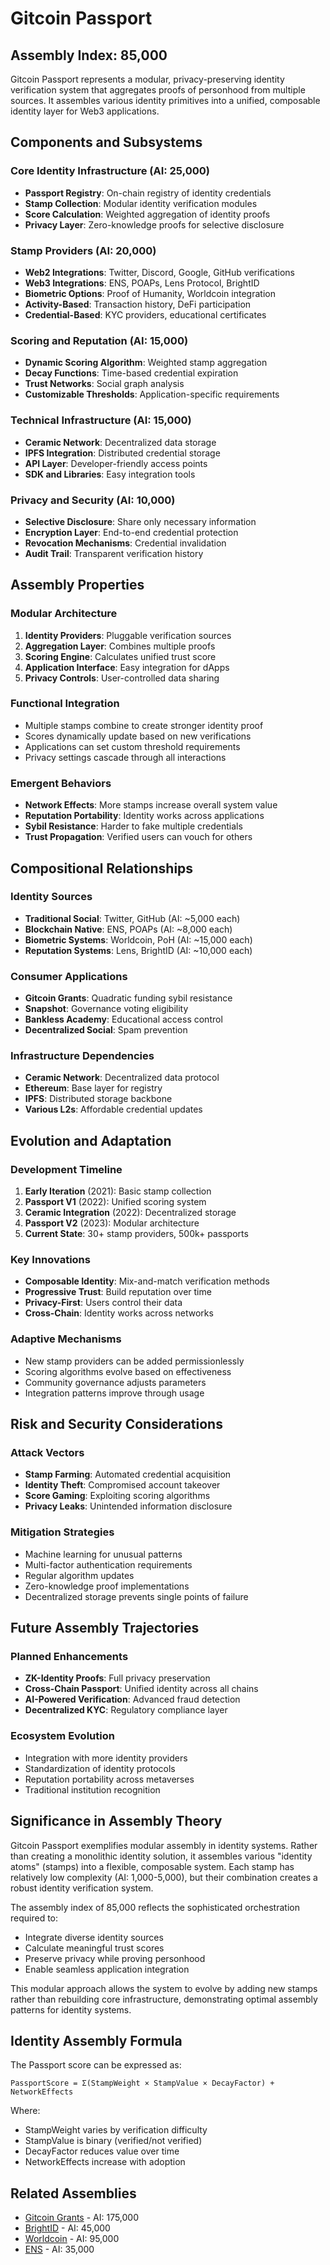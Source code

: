 # Gitcoin Passport

## Assembly Index: 85,000

Gitcoin Passport represents a modular, privacy-preserving identity verification system that aggregates proofs of personhood from multiple sources. It assembles various identity primitives into a unified, composable identity layer for Web3 applications.

## Components and Subsystems

### Core Identity Infrastructure (AI: 25,000)
- **Passport Registry**: On-chain registry of identity credentials
- **Stamp Collection**: Modular identity verification modules
- **Score Calculation**: Weighted aggregation of identity proofs
- **Privacy Layer**: Zero-knowledge proofs for selective disclosure

### Stamp Providers (AI: 20,000)
- **Web2 Integrations**: Twitter, Discord, Google, GitHub verifications
- **Web3 Integrations**: ENS, POAPs, Lens Protocol, BrightID
- **Biometric Options**: Proof of Humanity, Worldcoin integration
- **Activity-Based**: Transaction history, DeFi participation
- **Credential-Based**: KYC providers, educational certificates

### Scoring and Reputation (AI: 15,000)
- **Dynamic Scoring Algorithm**: Weighted stamp aggregation
- **Decay Functions**: Time-based credential expiration
- **Trust Networks**: Social graph analysis
- **Customizable Thresholds**: Application-specific requirements

### Technical Infrastructure (AI: 15,000)
- **Ceramic Network**: Decentralized data storage
- **IPFS Integration**: Distributed credential storage
- **API Layer**: Developer-friendly access points
- **SDK and Libraries**: Easy integration tools

### Privacy and Security (AI: 10,000)
- **Selective Disclosure**: Share only necessary information
- **Encryption Layer**: End-to-end credential protection
- **Revocation Mechanisms**: Credential invalidation
- **Audit Trail**: Transparent verification history

## Assembly Properties

### Modular Architecture
1. **Identity Providers**: Pluggable verification sources
2. **Aggregation Layer**: Combines multiple proofs
3. **Scoring Engine**: Calculates unified trust score
4. **Application Interface**: Easy integration for dApps
5. **Privacy Controls**: User-controlled data sharing

### Functional Integration
- Multiple stamps combine to create stronger identity proof
- Scores dynamically update based on new verifications
- Applications can set custom threshold requirements
- Privacy settings cascade through all interactions

### Emergent Behaviors
- **Network Effects**: More stamps increase overall system value
- **Reputation Portability**: Identity works across applications
- **Sybil Resistance**: Harder to fake multiple credentials
- **Trust Propagation**: Verified users can vouch for others

## Compositional Relationships

### Identity Sources
- **Traditional Social**: Twitter, GitHub (AI: ~5,000 each)
- **Blockchain Native**: ENS, POAPs (AI: ~8,000 each)
- **Biometric Systems**: Worldcoin, PoH (AI: ~15,000 each)
- **Reputation Systems**: Lens, BrightID (AI: ~10,000 each)

### Consumer Applications
- **Gitcoin Grants**: Quadratic funding sybil resistance
- **Snapshot**: Governance voting eligibility
- **Bankless Academy**: Educational access control
- **Decentralized Social**: Spam prevention

### Infrastructure Dependencies
- **Ceramic Network**: Decentralized data protocol
- **Ethereum**: Base layer for registry
- **IPFS**: Distributed storage backbone
- **Various L2s**: Affordable credential updates

## Evolution and Adaptation

### Development Timeline
1. **Early Iteration** (2021): Basic stamp collection
2. **Passport V1** (2022): Unified scoring system
3. **Ceramic Integration** (2022): Decentralized storage
4. **Passport V2** (2023): Modular architecture
5. **Current State**: 30+ stamp providers, 500k+ passports

### Key Innovations
- **Composable Identity**: Mix-and-match verification methods
- **Progressive Trust**: Build reputation over time
- **Privacy-First**: Users control their data
- **Cross-Chain**: Identity works across networks

### Adaptive Mechanisms
- New stamp providers can be added permissionlessly
- Scoring algorithms evolve based on effectiveness
- Community governance adjusts parameters
- Integration patterns improve through usage

## Risk and Security Considerations

### Attack Vectors
- **Stamp Farming**: Automated credential acquisition
- **Identity Theft**: Compromised account takeover
- **Score Gaming**: Exploiting scoring algorithms
- **Privacy Leaks**: Unintended information disclosure

### Mitigation Strategies
- Machine learning for unusual patterns
- Multi-factor authentication requirements
- Regular algorithm updates
- Zero-knowledge proof implementations
- Decentralized storage prevents single points of failure

## Future Assembly Trajectories

### Planned Enhancements
- **ZK-Identity Proofs**: Full privacy preservation
- **Cross-Chain Passport**: Unified identity across all chains
- **AI-Powered Verification**: Advanced fraud detection
- **Decentralized KYC**: Regulatory compliance layer

### Ecosystem Evolution
- Integration with more identity providers
- Standardization of identity protocols
- Reputation portability across metaverses
- Traditional institution recognition

## Significance in Assembly Theory

Gitcoin Passport exemplifies modular assembly in identity systems. Rather than creating a monolithic identity solution, it assembles various "identity atoms" (stamps) into a flexible, composable system. Each stamp has relatively low complexity (AI: 1,000-5,000), but their combination creates a robust identity verification system.

The assembly index of 85,000 reflects the sophisticated orchestration required to:
- Integrate diverse identity sources
- Calculate meaningful trust scores
- Preserve privacy while proving personhood
- Enable seamless application integration

This modular approach allows the system to evolve by adding new stamps rather than rebuilding core infrastructure, demonstrating optimal assembly patterns for identity systems.

## Identity Assembly Formula

The Passport score can be expressed as:
```
PassportScore = Σ(StampWeight × StampValue × DecayFactor) + NetworkEffects
```

Where:
- StampWeight varies by verification difficulty
- StampValue is binary (verified/not verified)
- DecayFactor reduces value over time
- NetworkEffects increase with adoption

## Related Assemblies
- [Gitcoin Grants](./gitcoin_grants.md) - AI: 175,000
- [BrightID](./brightid.md) - AI: 45,000
- [Worldcoin](./worldcoin.md) - AI: 95,000
- [ENS](../infrastructure/ens.md) - AI: 35,000